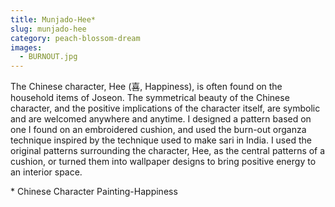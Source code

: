 ```yaml
---
title: Munjado-Hee*
slug: munjado-hee
category: peach-blossom-dream
images:
  - BURNOUT.jpg
---
```


The Chinese character, Hee (喜, Happiness), is often found on the household items of Joseon. The symmetrical beauty of the Chinese character, and the positive implications of the character itself, are symbolic and are welcomed anywhere and anytime. I designed a pattern based on one I found on an embroidered cushion, and used the burn-out organza technique inspired by the technique used to make sari in India. I used the original patterns surrounding the character, Hee, as the central patterns of a cushion, or turned them into wallpaper designs to bring positive energy to an interior space.

&#x2A; Chinese Character Painting-Happiness
